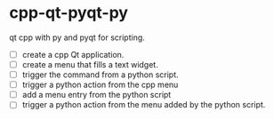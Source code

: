 # cpp-qt-pyqt-py

qt cpp with py and pyqt for scripting.

- [ ] create a cpp Qt application.
- [ ] create a menu that fills a text widget.
- [ ] trigger the command from a python script.
- [ ] trigger a python action from the cpp menu
- [ ] add a menu entry from the python script
- [ ] trigger a python action from the menu added by the python script.
